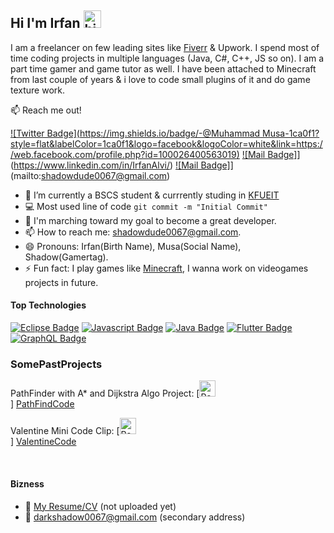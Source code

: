 ## Hi I'm Irfan <img src="https://user-images.githubusercontent.com/1303154/88677602-1635ba80-d120-11ea-84d8-d263ba5fc3c0.gif" width="28px" alt="hi">

I am a freelancer on few leading sites like  [Fiverr](https://www.fiverr.com/users/cooldued123) & Upwork. I spend most of time coding projects in multiple languages (Java, C#, C++, JS so on). I am a part time gamer and game tutor as well. I have been attached to Minecraft from last couple of years & i love to code small plugins of it and do game texture work.

:mailbox: Reach me out!

[![Twitter Badge](https://img.shields.io/badge/-@Muhammad Musa-1ca0f1?style=flat&labelColor=1ca0f1&logo=facebook&logoColor=white&link=https://web.facebook.com/profile.php?id=100026400563019)](https://web.facebook.com/profile.php?id=100026400563019) [![Mail Badge]](https://img.shields.io/badge/-IrfanAlvi-0e76a8?style=flat&labelColor=0e76a8&logo=linkedin&logoColor=white)](https://www.linkedin.com/in/IrfanAlvi/) [![Mail Badge]](https://img.shields.io/badge/-shadowdude0067-c0392b?style=flat&labelColor=c0392b&logo=gmail&logoColor=white)](mailto:shadowdude0067@gmail.com)

<!-- TODO: Add last video link -->

- 🔭 I’m currently a BSCS student & currrently studing in [KFUEIT](https://www.kfueit.edu.pk)
- :computer: Most used line of code `git commit -m "Initial Commit"`
- 🤔 I'm marching toward my goal to become a great developer.
- 📫 How to reach me: shadowdude0067@gmail.com.
- 😄 Pronouns: Irfan(Birth Name), Musa(Social Name), Shadow(Gamertag).
- ⚡ Fun fact: I play games like [Minecraft](https://minecraft.net), I wanna work on videogames projects in future.

#### Top Technologies

<!-- TODO: Make technologies links takes you to repositories -->

[![Eclipse Badge](https://img.shields.io/badge/-Eclipse-61DBFB?style=for-the-badge&labelColor=black&logo=Eclipse&logoColor=61DBFB)](#) [![Javascript Badge](https://img.shields.io/badge/-Javascript-F0DB4F?style=for-the-badge&labelColor=black&logo=javascript&logoColor=F0DB4F)](#) [![Java Badge](https://img.shields.io/badge/-Java-007acc?style=for-the-badge&labelColor=black&logo=Java&logoColor=007acc)](#) [![Flutter Badge](https://img.shields.io/badge/-Flutter-3C873A?style=for-the-badge&labelColor=black&logo=Flutter&logoColor=3C873A)](#) [![GraphQL Badge](https://img.shields.io/badge/-GameTextureDesigner-e535ab?style=for-the-badge&labelColor=black&logo=element&logoColor=e535ab)](#)

### SomePastProjects

PathFinder with A* and Dijkstra Algo Project: [<img align="" alt="React" width="26px" src="https://img.icons8.com/nolan/64/visual-studio-code-2019.png" /><br>] [PathFindCode]

Valentine Mini Code Clip: [<img align="" alt="React" width="26px" src="https://img.icons8.com/color/48/000000/valentine-wings--v2.png" /><br>] [ValentineCode]

<br />

#### Bizness
- :paperclip: [My Resume/CV](https://github.com/ipenywis/ipenywis/es/resume%20v1.0.pdf) (not uploaded yet)
- :email: darkshadow0067@gmail.com (secondary address)



<br >



[PathFindCode]: https://www.mediafire.com/file/wrep4vg3os89ykb/PathFinderCpp(MODIFIED).rar/file
[ValentineCode]: https://www.mediafire.com/file/ej3xwkl9r443czb/Valentine_Project_-_C%252B%252B_specified_-_autotimmer.mp4/file
[htmltutorial]: https://www.youtube.com/watch?v=VK6MXVxOsws&t=27s
[javascripttutorial]: https://www.youtube.com/watch?v=D-LHKvmX37E
